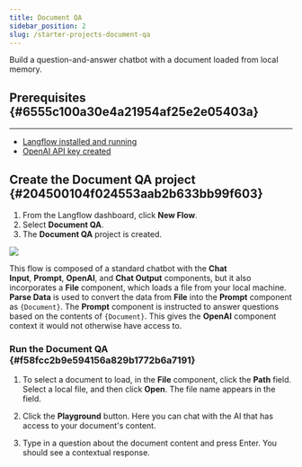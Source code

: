 ```yaml
---
title: Document QA
sidebar_position: 2
slug: /starter-projects-document-qa
---
```




Build a question-and-answer chatbot with a document loaded from local memory.


## Prerequisites {#6555c100a30e4a21954af25e2e05403a}


---

- [Langflow installed and running](/getting-started-installation)
- [OpenAI API key created](https://platform.openai.com/)


## Create the Document QA project {#204500104f024553aab2b633bb99f603}

1. From the Langflow dashboard, click **New Flow**.
2. Select **Document QA**.
3. The **Document QA** project is created.

![](/img/starter-flow-document-qa.png)


This flow is composed of a standard chatbot with the **Chat Input**, **Prompt**, **OpenAI**, and **Chat Output** components, but it also incorporates a **File** component, which loads a file from your local machine. **Parse Data** is used to convert the data from **File** into the **Prompt** component as `{Document}`. The **Prompt** component is instructed to answer questions based on the contents of `{Document}`. This gives the **OpenAI** component context it would not otherwise have access to.


### Run the Document QA {#f58fcc2b9e594156a829b1772b6a7191}


1. To select a document to load, in the **File** component, click the **Path** field. Select a local file, and then click **Open**. The file name appears in the field.

2. Click the **Playground** button. Here you can chat with the AI that has access to your document's content.


3. Type in a question about the document content and press Enter. You should see a contextual response.

